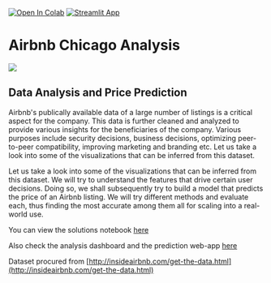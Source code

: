 [![Open In Colab](https://colab.research.google.com/assets/colab-badge.svg)](https://colab.research.google.com/drive/1AxqlqSM0mhzVcH_4FmHWof8Gsqc03vVW?usp=sharing)
[![Streamlit App](https://static.streamlit.io/badges/streamlit_badge_black_white.svg)](https://share.streamlit.io/yourGitHubName/yourRepo/yourApp/)
# Airbnb Chicago Analysis
![](bg.png)

## Data Analysis and Price Prediction

Airbnb's publically available data of a large number of listings is a critical aspect for the company. This data is further cleaned and analyzed to provide various insights for the beneficiaries of the company. Various purposes include security decisions, business decisions, optimizing peer-to-peer compatibility, improving marketing and branding etc. Let us take a look into some of the visualizations that can be inferred from this dataset. 

Let us take a look into some of the visualizations that can be inferred from this dataset. We will try to understand the features that drive certain user decisions. Doing so, we shall subsequently try to build a model that predicts the price of an Airbnb listing. We will try different methods and evaluate each, thus finding the most accurate among them all for scaling into a real-world use.

You can view the solutions notebook [here](https://colab.research.google.com/drive/1AxqlqSM0mhzVcH_4FmHWof8Gsqc03vVW?usp=sharing)


Also check the analysis dashboard and the prediction web-app [here](https://colab.research.google.com/drive/1AxqlqSM0mhzVcH_4FmHWof8Gsqc03vVW?usp=sharing)


Dataset procured from [http://insideairbnb.com/get-the-data.html](http://insideairbnb.com/get-the-data.html)
